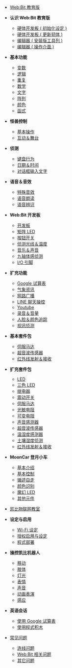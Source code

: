 - [Web:Bit 教育版](education/index.md)
- **认识 Web:Bit 教育版**
  - [硬体开发板 ( 初始化设定 )](education/info/setup.md)
  - [硬体开发板 ( 更新韧体 )](education/info/ota.md)
  - [编辑器 ( 安装版工具列 )](education/info/toolbar.md)
  - [编辑器 ( 操作介面 )](education/info/interface.md)
- **基本功能**
  - [变数](education/basic/variables.md)
  - [逻辑](education/basic/logic.md)
  - [重复](education/basic/loop.md)
  - [数学](education/basic/math.md)
  - [文字](education/basic/text.md)
  - [阵列](education/basic/array.md)
  - [颜色](education/basic/color.md)
  - [函式](education/basic/function.md)
- **怪兽控制**
  - [基本操作](education/monster/basic.md)
  - [互动＆舞台](education/monster/event.md)
- **侦测**
  - [键盘行为](education/detect/keyboard.md)
  - [日期＆时间](education/detect/time.md)
  - [对话框输入文字](education/detect/input.md)
- **语音＆音效**
  - [特殊音效](education/sound/sound-effect.md)
  - [语音朗读](education/sound/speak-aloud.md)
  - [语音辨识](education/sound/speech-recognition.md)
- **Web:Bit 开发板**
  - [开发板](education/board/board.md)
  - [矩阵 LED](education/board/rgbled-matrix.md)
  - [按钮开关](education/board/ab-button.md)
  - [侦测光线＆温度](education/board/photocell-thermistor.md)
  - [音乐＆声音](education/board/buzzer.md)
  - [九轴体感侦测](education/board/mpu9250.md)
  - [I/O 引脚](education/board/io-pin.md)
- **扩充功能**
  - [Google 试算表](education/extension/google-spreadsheet.md)
  - [气象资讯](education/extension/weather.md)
  - [网路广播](education/extension/broadcast.md)
  - [LINE 聊天操控](education/extension/line.md)
  - [Youtube](education/extension/youtube.md)
  - [录音＆音量](education/extension/microphone.md)
  - [人脸＆颜色追踪](education/extension/tracking.md)
  - [视讯侦测](education/extension/video-detect.md)
- **基本套件包**
  - [伺服马达](education/extension-basic-package/servo.md)
  - [超音波传感器](education/extension-basic-package/ultrasonic.md)
  - [红外线发射＆接收](education/extension-basic-package/ir.md)
- **扩充套件包**
  - [LED](education/extension-full-package/led.md)
  - [三色 LED](education/extension-full-package/rgbled.md)
  - [继电器](education/extension-full-package/relay.md)
  - [震动开关](education/extension-full-package/vibration.md)
  - [伺服马达](education/extension-full-package/servo.md)
  - [光敏电阻](education/extension-full-package/photocell.md)
  - [可变电阻](education/extension-full-package/pot.md)
  - [声音感测器](education/extension-full-package/sound.md)
  - [超音波传感器](education/extension-full-package/ultrasonic.md)
  - [温湿度感测器](education/extension-full-package/dht11.md)
  - [土壤湿度侦测](education/extension-full-package/soil.md)
  - [红外线发射＆接收](education/extension-full-package/ir.md)
- **MoonCar 登月小车**
  - [基本介绍](education/extension-mooncar/mooncar.md)
  - [基本控制](education/extension-mooncar/control.md)
  - [循迹自走](education/extension-mooncar/track.md)
  - [颜色识别](education/extension-mooncar/color-tracking.md)
  - [魔幻 LED](education/extension-mooncar/magic-led.md)
  - [其他元件](education/extension-mooncar/other.md)


- [凯比物联网教室](kebbi/index.md)
- **设定与启用**
  - [Wi-Fi 设定](kebbi/setting/wifi.md)
  - [授权启用与设定](kebbi/setting/authorize.md)
  - [程式部署](kebbi/setting/deploy.md)
- **操控凯比机器人**
  - [移动](kebbi/robot/move.md)
  - [肢体](kebbi/robot/joint.md)
  - [灯光](kebbi/robot/light.md)
  - [表情](kebbi/robot/face.md)
  - [声音](kebbi/robot/sound.md)
  - [动画表演](kebbi/robot/performance.md)
  - [感应](kebbi/robot/detect.md)
- **英语会话**
  - [使用 Google 试算表](kebbi/english/spread-sheet.md)
  - [使用程式积木](kebbi/english/blockly.md)

- [常见问题](faq/index.md)
  - [连线问题](faq/faq-connect.md)
  - [Web:Bit 相关问题](faq/faq-webbit.md)
  - [其它问题](faq/faq-others.md)

